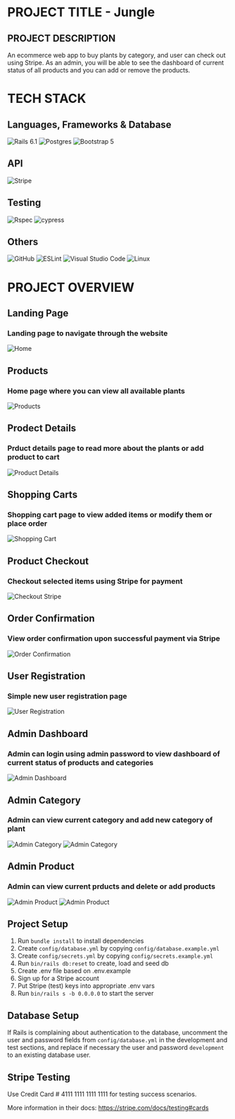 
# 
# PROJECT TITLE - Jungle

## PROJECT DESCRIPTION

An ecommerce web app to buy plants by category, and user can check out using Stripe. As an admin, you will be able to see the dashboard of current status of all products and you can add or remove the products.

# TECH STACK #

## Languages, Frameworks & Database ##

![Rails 6.1](https://img.shields.io/badge/rails-%23CC0000.svg?style=for-the-badge&logo=ruby-on-rails&logoColor=white)
![Postgres](https://img.shields.io/badge/postgres-%23316192.svg?style=for-the-badge&logo=postgresql&logoColor=white)
![Bootstrap 5](https://img.shields.io/badge/bootstrap-%238511FA.svg?style=for-the-badge&logo=bootstrap&logoColor=white)

## API ##
![Stripe](https://img.shields.io/badge/stripe-white.svg?style=for-the-badge&logo=stripe&logoColor=#6772e5)

## Testing ##
![Rspec](https://img.shields.io/badge/-rspec-lightblue?style=for-the-badge&logo=ruby&logoColor=red)
![cypress](https://img.shields.io/badge/-cypress-%23E5E5E5?style=for-the-badge&logo=cypress&logoColor=058a5e)

## Others
![GitHub](https://img.shields.io/badge/github-%23121011.svg?style=for-the-badge&logo=github&logoColor=white)
![ESLint](https://img.shields.io/badge/ESLint-4B3263?style=for-the-badge&logo=eslint&logoColor=white)
![Visual Studio Code](https://img.shields.io/badge/Visual%20Studio%20Code-0078d7.svg?style=for-the-badge&logo=visual-studio-code&logoColor=white)
![Linux](https://img.shields.io/badge/Linux-FCC624?style=for-the-badge&logo=linux&logoColor=black)

# PROJECT OVERVIEW #

## Landing Page 
### Landing page to navigate through the website ###
![Home](doc/Home.jpg)

## Products 
### Home page where you can view all available plants ###
![Products](doc/products.jpg)

## Prodect Details
### Prduct details page to read more about the plants or add product to cart ###
![Product Details](doc/productDetail.jpg)

## Shopping Carts
### Shopping cart page to view added items or modify them or place order ###
![Shopping Cart](doc/shopping%20cart.jpg)

## Product Checkout
### Checkout selected items using Stripe for payment ###
![Checkout Stripe](doc/stripe%20integration.jpg)

## Order Confirmation
### View order confirmation upon successful payment via Stripe ###
![Order Confirmation](doc/orderConfirmation.jpg)

## User Registration
### Simple new user registration page ###
![User Registration](doc/userRegistration.jpg)

## Admin Dashboard
### Admin can login using admin password to view dashboard of current status of products and categories ###
![Admin Dashboard](doc/admin%20dashboard.jpg)

## Admin Category
### Admin can view current category and add new category of plant ###
![Admin Category](doc/admin%20category.jpg)
![Admin Category](doc/adminAddCategory.jpg)

## Admin Product
### Admin can view current prducts and delete or add products  ###
![Admin Product](doc/adminAddProdcut.jpg)
![Admin Product](doc/adminAddNewProduct.jpg)


## Project Setup

1. Run `bundle install` to install dependencies
2. Create `config/database.yml` by copying `config/database.example.yml`
3. Create `config/secrets.yml` by copying `config/secrets.example.yml`
4. Run `bin/rails db:reset` to create, load and seed db
5. Create .env file based on .env.example
6. Sign up for a Stripe account
7. Put Stripe (test) keys into appropriate .env vars
8. Run `bin/rails s -b 0.0.0.0` to start the server

## Database Setup

If Rails is complaining about authentication to the database, uncomment the user and password fields from `config/database.yml` in the development and test sections, and replace if necessary the user and password `development` to an existing database user.

## Stripe Testing

Use Credit Card # 4111 1111 1111 1111 for testing success scenarios.

More information in their docs: <https://stripe.com/docs/testing#cards>